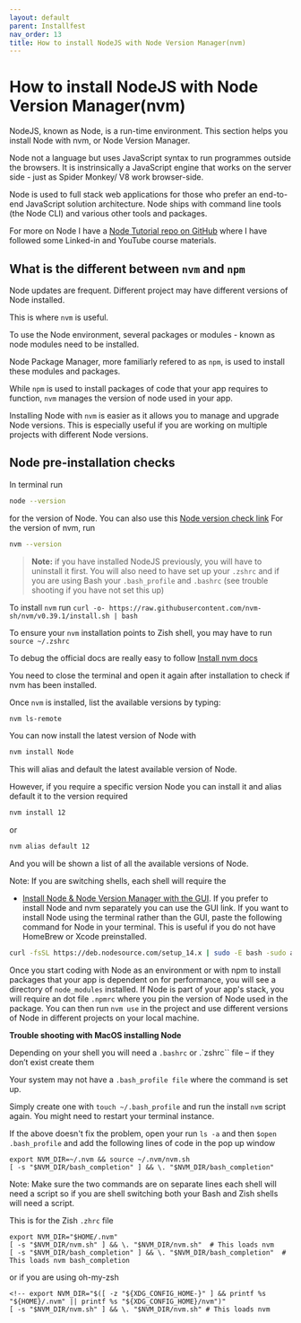```yaml
---
layout: default
parent: Installfest
nav_order: 13
title: How to install NodeJS with Node Version Manager(nvm)
---
```


# How to install NodeJS with Node Version Manager(nvm)

NodeJS, known as Node, is a run-time environment. This section helps you install Node with nvm, or Node Version Manager.

Node not a language but uses JavaScript syntax to run programmes outside the browsers. It is instrinsically a JavaScript engine that works on the server side - just as Spider Monkey/ V8 work browser-side.

Node is used to full stack web applications for those who prefer an end-to-end JavaScript solution architecture. Node ships with command line tools (the Node CLI) and various other tools and packages.

For more on Node I have a [Node Tutorial repo on GitHub](https://github.com/SumiSastri/nodeJs-server-side-javascript) where I have followed some Linked-in and YouTube course materials.

## What is the different between `nvm` and `npm`

Node updates are frequent. Different project may have different versions of Node installed.

This is where `nvm` is useful.

To use the Node environment, several packages or modules - known as node modules need to be installed. 

Node Package Manager, more familiarly refered to as `npm`, is used to install these modules and packages.

While `npm` is used to install packages of code that your app requires to function, `nvm` manages the version of node used in your app.

Installing Node with `nvm` is easier as it allows you to manage and upgrade Node versions. This is especially useful if you are working on multiple projects with different Node versions.

## Node pre-installation checks

In terminal run 

```sh
node --version
``` 

for the version of Node. You can also use this [Node version check link](https://www.sitepoint.com/beginners-guide-node-package-manager/) For the version of nvm, run

```sh
nvm --version
```

> **Note:** if you have installed NodeJS previously, you will have to uninstall it first. You will also need to have set up your `.zshrc` and if you are using Bash your `.bash_profile` and `.bashrc` (see trouble shooting if you have not set this up)

To install `nvm` run `curl -o- https://raw.githubusercontent.com/nvm-sh/nvm/v0.39.1/install.sh | bash`

To ensure your `nvm` installation points to Zish shell, you may have to run `source ~/.zshrc`

To debug the official docs are really easy to follow [Install nvm docs](https://github.com/nvm-sh/nvm#installing-and-updating)

You need to close the terminal and open it again after installation to check if nvm has been installed.

Once `nvm` is installed, list the available versions by typing:

```sh
nvm ls-remote
```

You can now install the latest version of Node with

```sh
nvm install Node
```
This will alias and default the latest available version of Node.

However, if you require a specific version Node you can install it and alias default it to the version required

```sh
nvm install 12
```
or 

```sh
nvm alias default 12
```

And you will be shown a list of all the available versions of Node. 

Note: If you are switching shells, each shell will require the 

- [Install Node & Node Version Manager with the GUI](https://github.com/nvm-sh/nvm#install--update-script). If you prefer to install Node and nvm separately you can use the GUI link. If you want to install Node using the terminal rather than the GUI, paste the following command for Node in your terminal. This is useful if you do not have HomeBrew or Xcode preinstalled.

```sh
curl -fsSL https://deb.nodesource.com/setup_14.x | sudo -E bash -sudo apt-get install -y nodejs
```
Once you start coding with Node as an environment or with npm to install packages that your app is dependent on for performance, you will see a directory of `node_modules` installed. If Node is part of your app's stack, you will require an dot file `.npmrc` where you pin the version of Node used in the package. You can then run `nvm use` in the project and use different versions of Node in different projects on your local machine.

**Trouble shooting with MacOS installing Node**

Depending on your shell you will need a `.bashrc` or .`zshrc`` file – if they don’t exist create them

Your system may not have a ``.bash_profile file`` where the command is set up.

Simply create one with `touch ~/.bash_profile` and run the install `nvm` script again. You might need to restart your terminal instance.

If the above doesn't fix the problem, open your run `ls -a` and then `$open .bash_profile` and add the following lines of code in the pop up window

```
export NVM_DIR=~/.nvm && source ~/.nvm/nvm.sh
[ -s "$NVM_DIR/bash_completion" ] && \. "$NVM_DIR/bash_completion"
```

Note: Make sure the two commands are on separate lines each shell will need a script so if you are shell switching both your Bash and Zish shells will need a script.

This is for the Zish `.zhrc` file

```
export NVM_DIR="$HOME/.nvm"
[ -s "$NVM_DIR/nvm.sh" ] && \. "$NVM_DIR/nvm.sh"  # This loads nvm
[ -s "$NVM_DIR/bash_completion" ] && \. "$NVM_DIR/bash_completion"  # This loads nvm bash_completion
```

or if you are using oh-my-zsh

```
<!-- export NVM_DIR="$([ -z "${XDG_CONFIG_HOME-}" ] && printf %s "${HOME}/.nvm" || printf %s "${XDG_CONFIG_HOME}/nvm")"
[ -s "$NVM_DIR/nvm.sh" ] && \. "$NVM_DIR/nvm.sh" # This loads nvm
```
